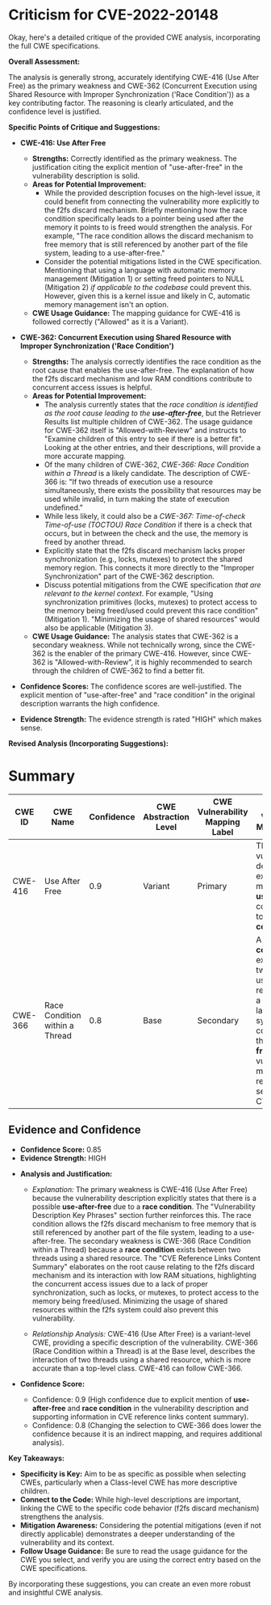 # Criticism for CVE-2022-20148

Okay, here's a detailed critique of the provided CWE analysis, incorporating the full CWE specifications.

**Overall Assessment:**

The analysis is generally strong, accurately identifying CWE-416 (Use After Free) as the primary weakness and CWE-362 (Concurrent Execution using Shared Resource with Improper Synchronization ('Race Condition')) as a key contributing factor.  The reasoning is clearly articulated, and the confidence level is justified.

**Specific Points of Critique and Suggestions:**

*   **CWE-416: Use After Free**

    *   **Strengths:** Correctly identified as the primary weakness. The justification citing the explicit mention of "use-after-free" in the vulnerability description is solid.
    *   **Areas for Potential Improvement:**
        *   While the provided description focuses on the high-level issue, it could benefit from connecting the vulnerability more explicitly to the f2fs discard mechanism. Briefly mentioning how the race condition specifically leads to a pointer being used after the memory it points to is freed would strengthen the analysis. For example, "The race condition allows the discard mechanism to free memory that is still referenced by another part of the file system, leading to a use-after-free."
        *   Consider the potential mitigations listed in the CWE specification. Mentioning that using a language with automatic memory management (Mitigation 1) or setting freed pointers to NULL (Mitigation 2) *if applicable to the codebase* could prevent this.  However, given this is a kernel issue and likely in C, automatic memory management isn't an option.
    *   **CWE Usage Guidance:** The mapping guidance for CWE-416 is followed correctly ("Allowed" as it is a Variant).
*   **CWE-362: Concurrent Execution using Shared Resource with Improper Synchronization ('Race Condition')**

    *   **Strengths:** The analysis correctly identifies the race condition as the root cause that enables the use-after-free. The explanation of how the f2fs discard mechanism and low RAM conditions contribute to concurrent access issues is helpful.
    *   **Areas for Potential Improvement:**
        *   The analysis currently states that the *race condition is identified as the root cause leading to the **use-after-free***, but the Retriever Results list multiple children of CWE-362. The usage guidance for CWE-362 itself is "Allowed-with-Review" and instructs to "Examine children of this entry to see if there is a better fit". Looking at the other entries, and their descriptions, will provide a more accurate mapping.
        *   Of the many children of CWE-362, *CWE-366: Race Condition within a Thread* is a likely candidate. The description of CWE-366 is: "If two threads of execution use a resource simultaneously, there exists the possibility that resources may be used while invalid, in turn making the state of execution undefined."
        *   While less likely, it could also be a *CWE-367: Time-of-check Time-of-use (TOCTOU) Race Condition* if there is a check that occurs, but in between the check and the use, the memory is freed by another thread.
        *   Explicitly state that the f2fs discard mechanism lacks proper synchronization (e.g., locks, mutexes) to protect the shared memory region. This connects it more directly to the "Improper Synchronization" part of the CWE-362 description.
        *   Discuss potential mitigations from the CWE specification *that are relevant to the kernel context*. For example, "Using synchronization primitives (locks, mutexes) to protect access to the memory being freed/used could prevent this race condition" (Mitigation 1). "Minimizing the usage of shared resources" would also be applicable (Mitigation 3).
    *   **CWE Usage Guidance:** The analysis states that CWE-362 is a secondary weakness. While not technically wrong, since the CWE-362 is the enabler of the primary CWE-416. However, since CWE-362 is "Allowed-with-Review", it is highly recommended to search through the children of CWE-362 to find a better fit.

*   **Confidence Scores:**  The confidence scores are well-justified. The explicit mention of "use-after-free" and "race condition" in the original description warrants the high confidence.
*   **Evidence Strength:** The evidence strength is rated "HIGH" which makes sense.

**Revised Analysis (Incorporating Suggestions):**

# Summary
| CWE ID | CWE Name | Confidence | CWE Abstraction Level | CWE Vulnerability Mapping Label | CWE-Vulnerability Mapping Notes |
|---|---|---|---|---|---|
| CWE-416 | Use After Free | 0.9 | Variant | Primary | The vulnerability description explicitly mentions a **use-after-free** condition due to a **race condition**. |
| CWE-366 | Race Condition within a Thread | 0.8 | Base | Secondary | A **race condition** exists between two threads using a shared resource within a thread. The lack of synchronization contributes to the **use-after-free** vulnerability, making it a relevant secondary CWE. |

## Evidence and Confidence

*   **Confidence Score:** 0.85
*   **Evidence Strength:** HIGH

- **Analysis and Justification:**
  - *Explanation:* The primary weakness is CWE-416 (Use After Free) because the vulnerability description explicitly states that there is a possible **use-after-free** due to a **race condition**. The "Vulnerability Description Key Phrases" section further reinforces this. The race condition allows the f2fs discard mechanism to free memory that is still referenced by another part of the file system, leading to a use-after-free.  The secondary weakness is CWE-366 (Race Condition within a Thread) because a **race condition** exists between two threads using a shared resource. The "CVE Reference Links Content Summary" elaborates on the root cause relating to the f2fs discard mechanism and its interaction with low RAM situations, highlighting the concurrent access issues due to a lack of proper synchronization, such as locks, or mutexes, to protect access to the memory being freed/used. Minimizing the usage of shared resources within the f2fs system could also prevent this vulnerability.

  - *Relationship Analysis:* CWE-416 (Use After Free) is a variant-level CWE, providing a specific description of the vulnerability. CWE-366 (Race Condition within a Thread) is at the Base level, describes the interaction of two threads using a shared resource, which is more accurate than a top-level class. CWE-416 can follow CWE-366.

- **Confidence Score:**
  - Confidence: 0.9 (High confidence due to explicit mention of **use-after-free** and **race condition** in the vulnerability description and supporting information in CVE reference links content summary).
  - Confidence: 0.8 (Changing the selection to CWE-366 does lower the confidence because it is an indirect mapping, and requires additional analysis).

**Key Takeaways:**

*   **Specificity is Key:** Aim to be as specific as possible when selecting CWEs, particularly when a Class-level CWE has more descriptive children.
*   **Connect to the Code:**  While high-level descriptions are important, linking the CWE to the specific code behavior (f2fs discard mechanism) strengthens the analysis.
*   **Mitigation Awareness:**  Considering the potential mitigations (even if not directly applicable) demonstrates a deeper understanding of the vulnerability and its context.
*   **Follow Usage Guidance:** Be sure to read the usage guidance for the CWE you select, and verify you are using the correct entry based on the CWE specifications.

By incorporating these suggestions, you can create an even more robust and insightful CWE analysis.